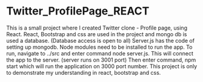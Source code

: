# Twitter_ProfilePage_REACT
This is a small project where I created Twitter clone - Profile page, using React.
React, Bootstrap and css are used in the project and mongo db is used a database. (Database access is open to all)
Server.js has the code of setting up mongodb.
Node modules need to be installed to run the app.
To run, navigate to ../src and enter command node server.js. This will connect the app to the server. (server runs on 3001 port)
Then enter command, npm start which will run the application on 3000 port number.
This project is only to demonstrate my understanding in react, bootstrap and css.
